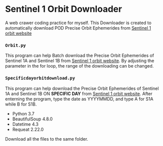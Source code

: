 # Sentinel 1 Orbit Downloader
A web crawer coding practice for myself. This Downloader is created to automatically download POD Precise Orbit Ephemerides from  [Sentinel 1 orbit website](https://qc.sentinel1.eo.esa.int/aux_poeorb)


### `Orbit.py`

This program can help Batch download the Precise Orbit Ephemerides of Sentinel 1A and Sentinel 1B 
from [Sentinel 1 orbit website](https://qc.sentinel1.eo.esa.int/aux_poeorb).
By adjusting the parameter in the for loop, the range of the downloading can be changed.


### `Specificdayorbitdownload.py`

This program can help download the Precise Orbit Ephemerides of Sentinel 1A and Sentinel 1B ON **SPECIFIC DAY**
from [Sentinel 1 orbit website](https://qc.sentinel1.eo.esa.int/aux_poeorb).
After enterning the program, type the date as YYYYMMDD, and type A for S1A while B for S1B.

 * Python 3.7
 * BeautifulSoup 4.8.0
 * Datetime 4.3
 * Requeat 2.22.0
 
  Download all the files to the same folder.
